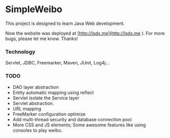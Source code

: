 # SimpleWeibo

This project is designed to learn Java Web development.

Now the website was deployed at [http://lsdx.me](http://lsdx.me ). For more bugs, please let me know. Thanks!
### Technology
Servlet, JDBC, Freemarker, Maven, JUnit, Log4j…
### TODO
* DAO layer abstraction
* Entity automatic mapping using reflect
* Servlet isolate the Service layer
* Servlet abstraction.
* URL mapping
* FreeMarker configuration optimize
* Add multi-thread security and database connection pool
* More CSS and JS elements; Some awesome features like using consoles to play weibo.